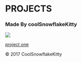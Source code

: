 # PROJECTS

### Made By coolSnowflakeKitty

<img src="https://avatars0.githubusercontent.com/u/11281548?v=3&s=96">

[project one](docs/project1.html)

<footer>&copy 2017 CoolSnowflakeKitty</footer>
